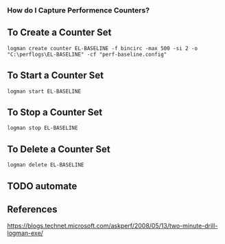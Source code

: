 ### How do I Capture Performence Counters?



## To Create a Counter Set
```
logman create counter EL-BASELINE -f bincirc -max 500 -si 2 -o "C:\perflogs\EL-BASELINE" -cf "perf-baseline.config"
```

## To Start a Counter Set
```
logman start EL-BASELINE
```
## To Stop a Counter Set
```
logman stop EL-BASELINE
```
## To Delete a Counter Set
```
logman delete EL-BASELINE
```


## TODO automate



## References
https://blogs.technet.microsoft.com/askperf/2008/05/13/two-minute-drill-logman-exe/
